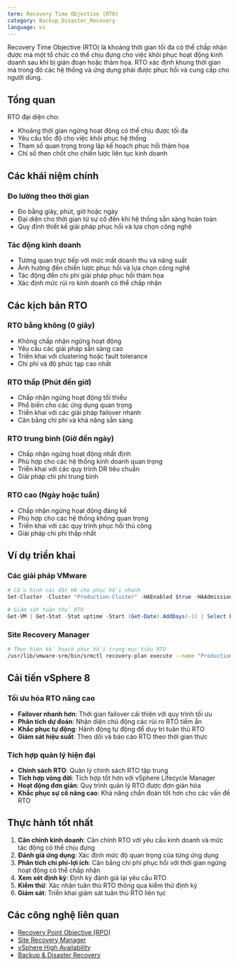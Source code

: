 ```yaml
---
term: Recovery Time Objective (RTO)
category: Backup_Disaster_Recovery
language: vi
---
```


Recovery Time Objective (RTO) là khoảng thời gian tối đa có thể chấp nhận được mà một tổ chức có thể chịu đựng cho việc khôi phục hoạt động kinh doanh sau khi bị gián đoạn hoặc thảm họa. RTO xác định khung thời gian mà trong đó các hệ thống và ứng dụng phải được phục hồi và cung cấp cho người dùng.

## Tổng quan

RTO đại diện cho:
- Khoảng thời gian ngừng hoạt động có thể chịu được tối đa
- Yêu cầu tốc độ cho việc khôi phục hệ thống
- Tham số quan trọng trong lập kế hoạch phục hồi thảm họa
- Chỉ số then chốt cho chiến lược liên tục kinh doanh

## Các khái niệm chính

### Đo lường theo thời gian
- Đo bằng giây, phút, giờ hoặc ngày
- Đại diện cho thời gian từ sự cố đến khi hệ thống sẵn sàng hoàn toàn
- Quy định thiết kế giải pháp phục hồi và lựa chọn công nghệ

### Tác động kinh doanh
- Tương quan trực tiếp với mức mất doanh thu và năng suất
- Ảnh hưởng đến chiến lược phục hồi và lựa chọn công nghệ
- Tác động đến chi phí giải pháp phục hồi thảm họa
- Xác định mức rủi ro kinh doanh có thể chấp nhận

## Các kịch bản RTO

### RTO bằng không (0 giây)
- Không chấp nhận ngừng hoạt động
- Yêu cầu các giải pháp sẵn sàng cao
- Triển khai với clustering hoặc fault tolerance
- Chi phí và độ phức tạp cao nhất

### RTO thấp (Phút đến giờ)
- Chấp nhận ngừng hoạt động tối thiểu
- Phổ biến cho các ứng dụng quan trọng
- Triển khai với các giải pháp failover nhanh
- Cân bằng chi phí và khả năng sẵn sàng

### RTO trung bình (Giờ đến ngày)
- Chấp nhận ngừng hoạt động nhất định
- Phù hợp cho các hệ thống kinh doanh quan trọng
- Triển khai với các quy trình DR tiêu chuẩn
- Giải pháp chi phí trung bình

### RTO cao (Ngày hoặc tuần)
- Chấp nhận ngừng hoạt động đáng kể
- Phù hợp cho các hệ thống không quan trọng
- Triển khai với các quy trình phục hồi thủ công
- Giải pháp chi phí thấp nhất

## Ví dụ triển khai

### Các giải pháp VMware
```powershell
# Cấu hình cài đặt HA cho phục hồi nhanh
Set-Cluster -Cluster "Production-Cluster" -HAEnabled $true -HAAdmissionControlEnabled $true

# Giám sát tuân thủ RTO
Get-VM | Get-Stat -Stat uptime -Start (Get-Date).AddDays(-1) | Select Entity, Value
```

### Site Recovery Manager
```bash
# Thực hiện kế hoạch phục hồi trong mục tiêu RTO
/usr/lib/vmware-srm/bin/srmctl recovery-plan execute --name "Production-DR-Plan"
```

## Cải tiến vSphere 8

### Tối ưu hóa RTO nâng cao
- **Failover nhanh hơn**: Thời gian failover cải thiện với quy trình tối ưu
- **Phân tích dự đoán**: Nhận diện chủ động các rủi ro RTO tiềm ẩn
- **Khắc phục tự động**: Hành động tự động để duy trì tuân thủ RTO
- **Giám sát hiệu suất**: Theo dõi và báo cáo RTO theo thời gian thực

### Tích hợp quản lý hiện đại
- **Chính sách RTO**: Quản lý chính sách RTO tập trung
- **Tích hợp vòng đời**: Tích hợp tốt hơn với vSphere Lifecycle Manager
- **Hoạt động đơn giản**: Quy trình quản lý RTO được đơn giản hóa
- **Khắc phục sự cố nâng cao**: Khả năng chẩn đoán tốt hơn cho các vấn đề RTO

## Thực hành tốt nhất

1. **Căn chỉnh kinh doanh**: Căn chỉnh RTO với yêu cầu kinh doanh và mức tác động có thể chịu đựng
2. **Đánh giá ứng dụng**: Xác định mức độ quan trọng của từng ứng dụng
3. **Phân tích chi phí-lợi ích**: Cân bằng chi phí phục hồi với thời gian ngừng hoạt động có thể chấp nhận
4. **Xem xét định kỳ**: Định kỳ đánh giá lại yêu cầu RTO
5. **Kiểm thử**: Xác nhận tuân thủ RTO thông qua kiểm thử định kỳ
6. **Giám sát**: Triển khai giám sát tuân thủ RTO liên tục

## Các công nghệ liên quan

- [Recovery Point Objective (RPO)](/glossary/term/recovery-point-objective.md)
- [Site Recovery Manager](/glossary/term/site-recovery-manager.md)
- [vSphere High Availability](/glossary/term/vsphere-high-availability.md)
- [Backup & Disaster Recovery](/glossary/term/backup-disaster-recovery.md)